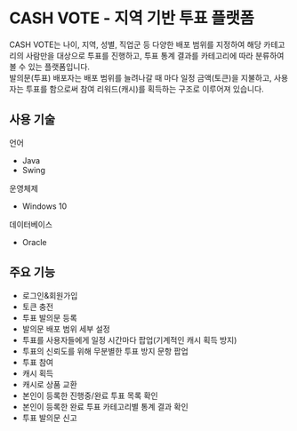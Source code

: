 # CASH VOTE - 지역 기반 투표 플랫폼

CASH VOTE는 나이, 지역, 성별, 직업군 등 다양한 배포 범위를 지정하여 해당 카테고리의 사람만을 대상으로 투표를 진행하고, 투표 통계 결과를 카테고리에 따라 분류하여 볼 수 있는 플랫폼입니다.  
발의문(투표) 배포자는 배포 범위를 늘려나갈 때 마다 일정 금액(토큰)을 지불하고, 사용자는 투표를 함으로써 참여 리워드(캐시)를 획득하는 구조로 이루어져 있습니다.

## 사용 기술

언어
* Java
* Swing

운영체제
* Windows 10

데이터베이스
* Oracle

## 주요 기능

* 로그인&회원가입  
* 토큰 충전  
* 투표 발의문 등록  
* 발의문 배포 범위 세부 설정  
* 투표를 사용자들에게 일정 시간마다 팝업(기계적인 캐시 획득 방지)  
* 투표의 신뢰도를 위해 무분별한 투표 방지 문항 팝업  
* 투표 참여  
* 캐시 획득  
* 캐시로 상품 교환  
* 본인이 등록한 진행중/완료 투표 목록 확인  
* 본인이 등록한 완료 투표 카테고리별 통계 결과 확인
* 투표 발의문 신고  

